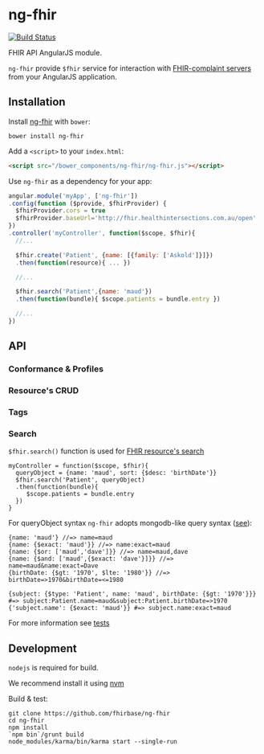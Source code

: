 ng-fhir
=======

[![Build Status](https://travis-ci.org/fhirbase/ng-fhir.svg)](https://travis-ci.org/fhirbase/ng-fhir)

FHIR API AngularJS module.

`ng-fhir` provide `$fhir` service
for interaction with [FHIR-complaint servers](http://www.hl7.org/implement/standards/fhir/index.html)
from your AngularJS application.

## Installation

Install [ng-fhir](http://bower.io/search/?q=ng-fhir) with `bower`:

```shell
bower install ng-fhir
```

Add a `<script>` to your `index.html`:

```html
<script src="/bower_components/ng-fhir/ng-fhir.js"></script>
```

Use `ng-fhir` as a dependency for your app:

```javascript
angular.module('myApp', ['ng-fhir'])
.config(function ($provide, $fhirProvider) {
  $fhirProvider.cors = true
  $fhirProvider.baseUrl='http://fhir.healthintersections.com.au/open'
})
.controller('myController', function($scope, $fhir){
  //...

  $fhir.create('Patient', {name: [{family: ['Askold']}]})
  .then(function(resource){ ... })

  //...

  $fhir.search('Patient',{name: 'maud'})
  .then(function(bundle){ $scope.patients = bundle.entry })

  //...
})
```

## API

### Conformance & Profiles

### Resource's CRUD

### Tags

### Search

`$fhir.search()` function is used for [FHIR resource's search](http://www.hl7.org/implement/standards/fhir/search.html)

```javasctipt
myController = function($scope, $fhir){
  queryObject = {name: 'maud', sort: {$desc: 'birthDate'}}
  $fhir.search('Patient', queryObject)
  .then(function(bundle){
     $scope.patients = bundle.entry
  })
}
```

For queryObject syntax `ng-fhir` adopts
mongodb-like query syntax ([see](http://docs.mongodb.org/manual/tutorial/query-documents/)):

```javascrip
{name: 'maud'} //=> name=maud
{name: {$exact: 'maud'}} //=> name:exact=maud
{name: {$or: ['maud','dave']}} //=> name=maud,dave
{name: {$and: ['maud',{$exact: 'dave'}]}} //=> name=maud&name:exact=Dave
{birthDate: {$gt: '1970', $lte: '1980'}} //=> birthDate=>1970&birthDate=<=1980

{subject: {$type: 'Patient', name: 'maud', birthDate: {$gt: '1970'}}} #=> subject:Patient.name=maud&subject:Patient.birthDate=>1970
{'subject.name': {$exact: 'maud'}} #=> subject.name:exact=maud
```

For more information see [tests](https://github.com/fhirbase/ng-fhir/blob/master/test/fhir_params_test.coffee)

## Development

`nodejs` is required for build.

We recommend install it using [nvm](https://github.com/creationix/nvm/blob/master/README.markdown)

Build & test:

```
git clone https://github.com/fhirbase/ng-fhir
cd ng-fhir
npm install
`npm bin`/grunt build
node_modules/karma/bin/karma start --single-run
```
